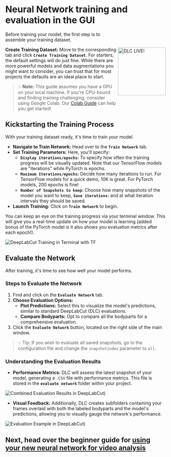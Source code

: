 # Neural Network training and evaluation in the GUI
<img src="https://images.squarespace-cdn.com/content/v1/57f6d51c9f74566f55ecf271/1572296495650-Y4ZTJ2XP2Z9XF1AD74VW/ke17ZwdGBToddI8pDm48kMulEJPOrz9Y8HeI7oJuXxR7gQa3H78H3Y0txjaiv_0fDoOvxcdMmMKkDsyUqMSsMWxHk725yiiHCCLfrh8O1z5QPOohDIaIeljMHgDF5CVlOqpeNLcJ80NK65_fV7S1UZiU3J6AN9rgO1lHw9nGbkYQrCLTag1XBHRgOrY8YAdXW07ycm2Trb21kYhaLJjddA/DLC_logo_blk-01.png?format=1000w" width="150" title="DLC-live" alt="DLC LIVE!" align="right" vspace = "50">


Before training your model, the first step is to assemble your training dataset.

**Create Training Dataset:** Move to the corresponding tab and click **`Create Training Dataset`**. For starters, the default settings will do just fine. While there are more powerful models and data augmentations you might want to consider, you can trust that for most projects the defaults are an ideal place to start.

> 💡 **Note:** This guide assumes you have a GPU on your local machine. If you're CPU-bound and finding training challenging, consider using Google Colab. Our [Colab Guide](https://colab.research.google.com/github/DeepLabCut/DeepLabCut/blob/master/examples/COLAB/COLAB_YOURDATA_TrainNetwork_VideoAnalysis.ipynb) can help you get started!

## Kickstarting the Training Process

With your training dataset ready, it's time to train your model.

- **Navigate to Train Network:** Head over to the **`Train Network`** tab.
- **Set Training Parameters:** Here, you'll specify:
  - **`Display iterations/epochs`:** To specify how often the training progress will be visually updated. Note that our TensorFlow models are "iterations" while PyTorch is epochs.
  - **`Maximum Iterations/epochs`:** Decide how many iterations to run. For TensorFlow models for a quick demo, 10K is great. For PyTorch models, 200 epochs is fine!
  - **`Number of Snapshots to keep`:** Choose how many snapshots of the model you want to keep, **`Save iterations`:** and at what iteration intervals they should be saved.
- **Launch Training:** Click on **`Train Network`** to begin.

You can keep an eye on the training progress via your terminal window. This will give you a real-time update on how your model is learning (added bonus of the PyTorch model is it also shows you evaluation metrics after each epoch!).

![DeepLabCut Training in Terminal with TF](https://images.squarespace-cdn.com/content/v1/57f6d51c9f74566f55ecf271/1717779598041-DC8UJA2NXJXG65ZWJH1O/training-terminal.png?format=500w)

## Evaluate the Network

After training, it's time to see how well your model performs.

### Steps to Evaluate the Network

1. Find and click on the **`Evaluate Network`** tab.
2. **Choose Evaluation Options:**
   - **Plot Predictions:** Select this to visualize the model's predictions, similar to standard DeepLabCut (DLC) evaluations.
   - **Compare Bodyparts:** Opt to compare all the bodyparts for a comprehensive evaluation.
3. Click the **`Evaluate Network`** button, located on the right side of the main window.

>💡 Tip: If you wish to evaluate all saved snapshots, go to the configuration file and change the `snapshotindex` parameter to `all`. 


### Understanding the Evaluation Results

- **Performance Metrics:** DLC will assess the latest snapshot of your model, generating a `.CSV` file with performance metrics. This file is stored in the **`evaluate network`** folder within your project.


![Combined Evaluation Results in DeepLabCut](https://images.squarespace-cdn.com/content/v1/57f6d51c9f74566f55ecf271/1717779617667-0RLTM9DVRALN9YIKSHJZ/combined-evaluation-results.png?format=750w))
- **Visual Feedback:** Additionally, DLC creates subfolders containing your frames overlaid with both the labeled bodyparts and the model's predictions, allowing you to visually gauge the network's performance.

![Evaluation Example in DeepLabCut](https://images.squarespace-cdn.com/content/v1/57f6d51c9f74566f55ecf271/1717779623162-BFDAW37B9TO94EGME2O5/check-labels.png?format=500w))

## Next, head over the beginner guide for [using your new neural network for video analysis](video-analysis)
